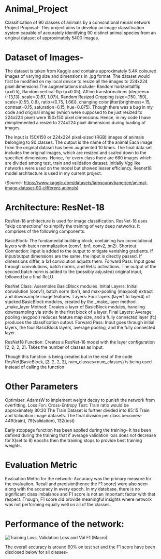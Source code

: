 # Animal_Project
Classification of 90 classes of animals by a convolutional neural network 
Project Proposal-
This project aims to develop an image classification system capable of accurately identifying 90 distinct animal species from an original dataset of approximately 5400 images. 

# Dataset of Images-  
The dataset is taken from Kaggle and contains approximately 5.4K coloured images of varying size and dimensions in .jpg format. The dataset would first be modified on my local device to resize all the images to 224x224 pixel dimensions.The augmentations include- Random horizontalflip (p=0.5), Random vertical flip (p=0.05), Affine transformations (degrees=(-13,13), scale=(0.87, 1.07)), Random Resized Cropping (size=(150, 150), scale=(0.55, 0.8), ratio=(0.75, 1.66)), changing color jitter(brightness=.15, contrast=0.15, saturation=0.15, hue=0.075). Though there was a bug in my code and original images (which were supposed to be just resized to 224x224 pixel) were 150x150 pixel dimensions. Hence, in my code I have reimplemented a resize to 224x224 pixel dimensions during loading of images.

The input is 150X150 or 224x224 pixel-sized (RGB) images of animals belonging to 90 classes. The output is the name of the animal
Each image from the original dataset has been augmented 10 times. The final data set includes the original images, which are resized and scaled down to the specified dimensions. Hence, for every class there are 660 images which are divided among test, train and validation dataset.
Initially Vgg like networks were used on the model but showed lesser efficiency. Resnet18 model architecture is used in my current project.

(Source- https://www.kaggle.com/datasets/iamsouravbanerjee/animal-image-dataset-90-different-animals)

# Architecture: ResNet-18

ResNet-18 architecture is used for image classification. ResNet-18 uses "skip connections" to simplify the training of very deep networks.
It comprises of the following components:

BasicBlock:
The fundamental building block, containing two convolutional layers with batch normalization (conv1, bn1, conv2, bn2).
Shortcut Connection: Input is added to the output to mitigate vanishing gradients.
If input/output dimensions are the same, the input is directly passed.
If dimensions differ, a 1x1 convolution adjusts them.
Forward Pass: Input goes through convolutions, batch norms, and ReLU activations. The output of the second batch norm is added to the (possibly adjusted) original input, followed by a final ReLU.

ResNet Class:
Assembles BasicBlock modules.
Initial Layers: Initial convolution (conv1), batch norm (bn1), and max-pooling (maxpool) extract and downsample image features.
Layers: Four layers (layer1 to layer4) of stacked BasicBlock modules, created by the _make_layer method.
_make_layer Method: Creates a layer of BasicBlock modules, handling downsampling via stride in the first block of a layer.
Final Layers: Average pooling (avgpool) reduces feature map size, and a fully connected layer (fc) produces the classification output.
Forward Pass: Input goes through initial layers, the four BasicBlock layers, average pooling, and the fully connected layer.

ResNet18 Function:
Creates a ResNet-18 model with the layer configuration [2, 2, 2, 2].
Takes the number of classes as input.

Though this function is being created but in the rest of the code ResNet(BasicBlock, [2, 2, 2, 2], num_classes=num_classes) is being used instead of calling the function

# Other Parameters
Optimiser: AdamsW to implement weight decay to punish the network from overfitting. 
Loss Fxn: Cross-Entropy
Test: Train ratio would be approximately 80:20 
The Train Dataset is further divided into 85:15 Train and Validation image datasets. 
The final division per class becomes- 449(train), 79(validation), 132(test)

Early stoppage function has been applied during the training- 
It has been defined during the training that if average validation loss does not decrease for X(set to 8) epochs then the training stops to provide best training weights. 
# Evaluation Metric
Evaluation Metric for the network: Accuracy was the primary measure for the evaluation. Recall and precision(hence the F1 score) were also seen along with the accuracy in every epoch. In my database, there is no significant class imbalance and F1 score is not an important factor with that respect. Though, F1 score did provide meaningful insights where network was not performing equally well on all of the classes. 

# Performance of the network: 

![Training Loss, Validation Loss and Val F1 (Macro)](https://github.com/user-attachments/assets/177d0302-524f-495e-a31c-ea7bef411dbb)

The overall accuracy is around 60% on test set and the F1 score have been disclosed below for all classes-


